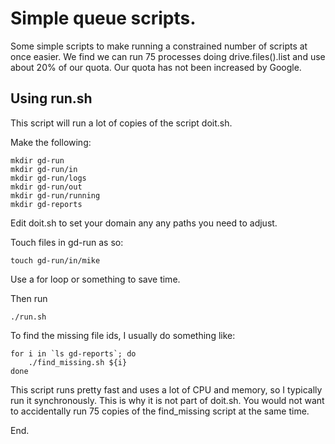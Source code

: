 # Simple queue scripts.

Some simple scripts to make running a constrained number of
scripts at once easier.  We find we can run 75 processes doing
drive.files().list and use about 20% of our quota. Our quota has
not been increased by Google.

## Using run.sh

This script will run a lot of copies of the script doit.sh.

Make the following:

```
mkdir gd-run
mkdir gd-run/in
mkdir gd-run/logs
mkdir gd-run/out
mkdir gd-run/running
mkdir gd-reports
```

Edit doit.sh to set your domain any any paths you need to adjust.

Touch files in gd-run as so:

```
touch gd-run/in/mike
```

Use a for loop or something to save time.

Then run

```
./run.sh
```

To find the missing file ids, I usually do something like:

```
for i in `ls gd-reports`; do
    ./find_missing.sh ${i}
done
```

This script runs pretty fast and uses a lot of CPU and memory,
so I typically run it synchronously.  This is why it is not part
of doit.sh.  You would not want to accidentally run 75 copies of
the find_missing script at the same time.

End.
